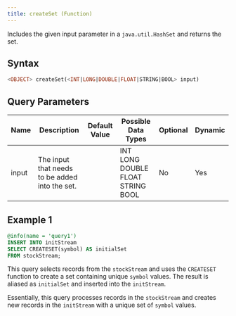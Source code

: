 ```yaml
---
title: createSet (Function)
---
```


Includes the given input parameter in a `java.util.HashSet` and returns the set.

## Syntax

```sql
<OBJECT> createSet(<INT|LONG|DOUBLE|FLOAT|STRING|BOOL> input)
```

## Query Parameters

| Name  | Description             | Default Value | Possible Data Types       | Optional | Dynamic |
|-------|-------------------------|---------------|-------------------------|----------|---------|
| input | The input that needs to be added into the set. |       | INT LONG DOUBLE FLOAT STRING BOOL | No       | Yes     |

## Example 1

```sql
@info(name = 'query1')
INSERT INTO initStream
SELECT CREATESET(symbol) AS initialSet
FROM stockStream;
```

This query selects records from the `stockStream` and uses the `CREATESET` function to create a set containing unique `symbol` values. The result is aliased as `initialSet` and inserted into the `initStream`.

Essentially, this query processes records in the `stockStream` and creates new records in the `initStream` with a unique set of `symbol` values.

